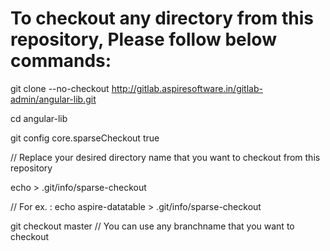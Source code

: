 # To checkout any directory from this repository, Please follow below commands:

git clone --no-checkout http://gitlab.aspiresoftware.in/gitlab-admin/angular-lib.git

cd angular-lib

git config core.sparseCheckout true

// Replace your desired directory name that you want to checkout from this repository

echo <direcory name> > .git/info/sparse-checkout

// For ex. : echo aspire-datatable > .git/info/sparse-checkout

git checkout master // You can use any branchname that you want to checkout